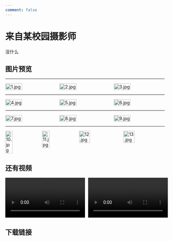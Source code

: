 ```yaml
---
comment: false
---
```


# 来自某校园摄影师
没什么

## 图片预览

---

<!-- 并排显示 -->
<div style="display: flex; gap: 10px;">
  <img src="/pictures/some-people/xysys/1.jpg" alt="1.jpg" style="width: 33%;">
  <img src="/pictures/some-people/xysys/2.jpg" alt="2.jpg" style="width: 33%;">
  <img src="/pictures/some-people/xysys/3.jpg" alt="3.jpg" style="width: 33%;">
</div>

---

<div style="display: flex; gap: 10px;">
  <img src="/pictures/some-people/xysys/4.jpg" alt="4.jpg" style="width: 33%;">
  <img src="/pictures/some-people/xysys/5.jpg" alt="5.jpg" style="width: 33%;">
  <img src="/pictures/some-people/xysys/6.jpg" alt="6.jpg" style="width: 33%;">
</div>

---

<div style="display: flex; gap: 10px;">
  <img src="/pictures/some-people/xysys/7.jpg" alt="7.jpg" style="width: 33%;">
  <img src="/pictures/some-people/xysys/8.jpg" alt="8.jpg" style="width: 33%;">
  <img src="/pictures/some-people/xysys/9.jpg" alt="9.jpg" style="width: 33%;">
</div>

---

<div style="display: flex; gap: 10px;">
  <img src="/pictures/some-people/xysys/10.jpg" alt="10.jpg" style="width: 22%;">
  <img src="/pictures/some-people/xysys/11.jpg" alt="11.jpg" style="width: 22%;">
  <img src="/pictures/some-people/xysys/12.jpg" alt="12.jpg" style="width: 27%;">
  <img src="/pictures/some-people/xysys/13.jpg" alt="13.jpg" style="width: 27%;">
</div>



## 还有视频

<div style="display: flex; gap: 10px;">
  <video width="50%" height="auto" loop playsinline controls>
    <source src="/pictures/some-people/xysys/14.mp4" type="video/mp4">
  </video>
  <video width="50%" height="auto" loop playsinline controls>
    <source src="/pictures/some-people/xysys/15.mp4" type="video/mp4">
  </video>
</div>


## 下载链接

<DownloadLinkCollector
  title="from-xysys"
  bg-image="/pictures/some-people/xysys/2.jpg"
  tcolor="white"
  bcolor="green"
  :downloads="[
    {
      text: '蓝奏云盘',
      link: 'https://wwxb.lanzn.com/b00uzcd1gj',
      password: '70wy',
    },
  ]"
/>
